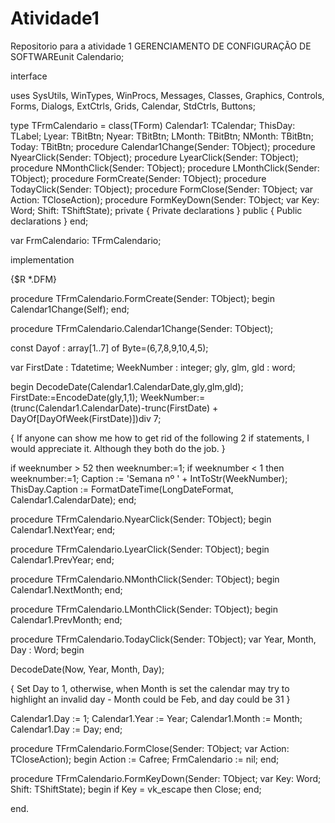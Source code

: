 # Atividade1
Repositorio para a atividade 1  GERENCIAMENTO DE CONFIGURAÇÃO DE SOFTWAREunit Calendario;

interface

uses
  SysUtils, WinTypes, WinProcs, Messages, Classes, Graphics, Controls,
  Forms, Dialogs, ExtCtrls, Grids, Calendar, StdCtrls, Buttons;

type
  TFrmCalendario = class(TForm)
    Calendar1: TCalendar;
    ThisDay: TLabel;
    Lyear: TBitBtn;
    Nyear: TBitBtn;
    LMonth: TBitBtn;
    NMonth: TBitBtn;
    Today: TBitBtn;
    procedure Calendar1Change(Sender: TObject);
    procedure NyearClick(Sender: TObject);
    procedure LyearClick(Sender: TObject);
    procedure NMonthClick(Sender: TObject);
    procedure LMonthClick(Sender: TObject);
    procedure FormCreate(Sender: TObject);
    procedure TodayClick(Sender: TObject);
    procedure FormClose(Sender: TObject; var Action: TCloseAction);
    procedure FormKeyDown(Sender: TObject; var Key: Word;
      Shift: TShiftState);
  private
    { Private declarations }
  public
    { Public declarations }
  end;

var
  FrmCalendario: TFrmCalendario;

implementation

{$R *.DFM}

procedure TFrmCalendario.FormCreate(Sender: TObject);
begin
    Calendar1Change(Self);
end;


procedure TFrmCalendario.Calendar1Change(Sender: TObject);

const Dayof : array[1..7] of Byte=(6,7,8,9,10,4,5);

var FirstDate : Tdatetime;
    WeekNumber : integer;
    gly, glm, gld : word;

begin
DecodeDate(Calendar1.CalendarDate,gly,glm,gld);
FirstDate:=EncodeDate(gly,1,1);
WeekNumber:=(trunc(Calendar1.CalendarDate)-trunc(FirstDate) + DayOf[DayOfWeek(FirstDate)])div 7;


{ If anyone can show me how to get rid of the following
  2 if statements, I would appreciate it. Although they both do the job. }

if weeknumber > 52 then weeknumber:=1;
if weeknumber < 1 then weeknumber:=1;
Caption := 'Semana nº ' + IntToStr(WeekNumber);
ThisDay.Caption := FormatDateTime(LongDateFormat, Calendar1.CalendarDate);
end;

procedure TFrmCalendario.NyearClick(Sender: TObject);
begin
Calendar1.NextYear;
end;

procedure TFrmCalendario.LyearClick(Sender: TObject);
begin
Calendar1.PrevYear;
end;

procedure TFrmCalendario.NMonthClick(Sender: TObject);
begin
Calendar1.NextMonth;
end;

procedure TFrmCalendario.LMonthClick(Sender: TObject);
begin
Calendar1.PrevMonth;
end;



procedure TFrmCalendario.TodayClick(Sender: TObject);
var Year, Month, Day : Word;
begin

DecodeDate(Now, Year, Month, Day);

{ Set Day to 1, otherwise, when Month is set the calendar may
  try to highlight an invalid day - Month could be Feb, and
  day could be 31 }

Calendar1.Day := 1;
Calendar1.Year := Year;
Calendar1.Month := Month;
Calendar1.Day := Day;
end;

procedure TFrmCalendario.FormClose(Sender: TObject;
  var Action: TCloseAction);
begin
    Action := Cafree;
    FrmCalendario := nil;
end;

procedure TFrmCalendario.FormKeyDown(Sender: TObject; var Key: Word;
  Shift: TShiftState);
begin
    if Key = vk_escape then Close; 
end;

end.
